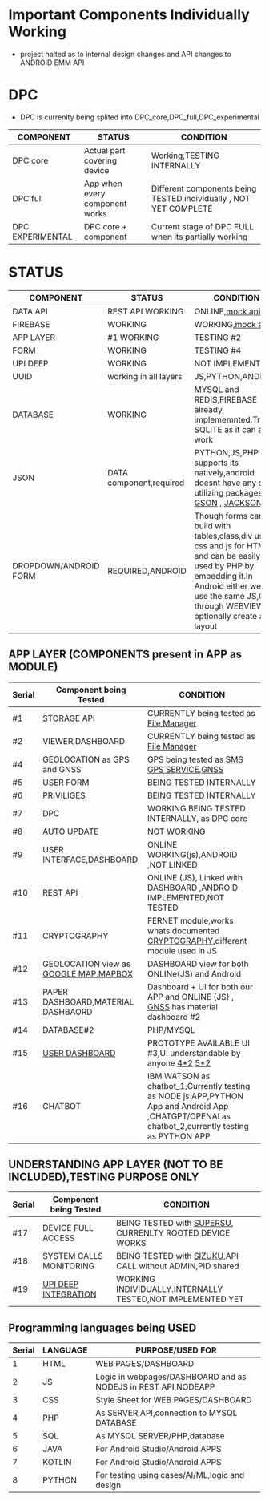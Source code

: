 # Important Components Individually Working

- project halted as to internal design changes and API changes to ANDROID EMM API


# DPC

- DPC is currenlty being splited into  DPC_core,DPC_full,DPC_experimental 

|    COMPONENT     |    STATUS                       |     CONDITION                                                     |
|------------------|---------------------------------|-------------------------------------------------------------------|
|  DPC core        | Actual part covering device     | Working,TESTING INTERNALLY                                        |
|  DPC full        | App when every component works  | Different components being TESTED individually , NOT YET COMPLETE |
| DPC EXPERIMENTAL | DPC core + component            |  Current stage of DPC FULL when its partially working             |


# STATUS


|    COMPONENT     |    STATUS                   |     CONDITION               |
|------------------|-----------------------------|-----------------------------|
|  DATA API        |  REST API WORKING           |           ONLINE,[mock api](https://firebase-link-nodejs.vercel.app/)            |
|  FIREBASE        |   WORKING                   |            WORKING,[mock api](https://firebase-link-nodejs.vercel.app/)           |
|   APP LAYER      |   #1 WORKING                |      TESTING #2             |
|   FORM           |   WORKING                   |      TESTING #4             |
| UPI DEEP         | WORKING                     |  NOT IMPLEMENTED            |
| UUID             | working in all layers       | JS,PYTHON,ANDROID           |
| DATABASE         |  WORKING                    | MYSQL and REDIS,FIREBASE already implememnted.Trying SQLITE as it can also work  |
| JSON             | DATA component,required     | PYTHON,JS,PHP supports its natively,android doesnt have any so utilizing packages [GSON](https://github.com/google/gson) , [JACKSON](https://www.baeldung.com/jackson) |
| DROPDOWN/ANDROID FORM|  REQUIRED,ANDROID           |Though forms can be build with tables,class,div using css and js for HTML and can be easily used by PHP by embedding it.In Android either we can use the same JS,CSS through WEBVIEW or optionally create a layout  |

## APP LAYER (COMPONENTS present in APP as MODULE)

|    Serial        | Component being Tested               |     CONDITION                                                     |  
|------------------|--------------------------------------|-------------------------------------------------------------------|
|  #1              |STORAGE API |   CURRENTLY being tested as [File Manager](https://kivtech-devel.github.io/filemanager)                          |
|  #2              |VIEWER,DASHBOARD |   CURRENTLY being tested as [File Manager](https://kivtech-devel.github.io/filemanager)                          ||  #3              |FIREBASE |   CURRENTLY being tested as [File Manager](https://kivtech-devel.github.io/filemanager) ,also using NODEjs,[mock api](https://firebase-link-nodejs.vercel.app/)                         |
|  #4              | GEOLOCATION as GPS and GNSS          |  GPS being tested as [SMS GPS SERVICE](https://kivtech-devel.github.io/GPS),[GNSS](https://kivtech-devel.github.io/GNSS/gnss.apk)        |
|  #5              | USER FORM                            |   BEING TESTED INTERNALLY                                         |
|  #6              |  PRIVILIGES                          |   BEING TESTED INTERNALLY                                         |
|  #7              |   DPC                                |   WORKING,BEING TESTED INTERNALLY, as DPC core                    |
|  #8              |   AUTO UPDATE                        | NOT WORKING                                                       |
|  #9              | USER INTERFACE,DASHBOARD             |  ONLINE WORKING(js),ANDROID ,NOT LINKED        |
|  #10              |  REST API                            | ONLINE (JS), Linked with DASHBOARD ,ANDROID IMPLEMENTED,NOT TESTED|
|  #11              | CRYPTOGRAPHY                         | FERNET module,works whats documented [CRYPTOGRAPHY](https://github.com/norkator/cryptography),different module used in JS |                                                   |
|  #12             |  GEOLOCATION view as [GOOGLE MAP](https://kivtech-devel.github.io/google_map/),[MAPBOX](https://kivtech-devel.github.io/mapbox/)| DASHBOARD view for both ONLINe(JS) and Android                  |
|  #13             | PAPER DASHBOARD,MATERIAL DASHBAORD   | Dashboard + UI for both our APP and ONLINE {JS} , [GNSS](https://kivtech-devel.github.io/GNSS/gnss.apk)  has material dashboard #2                  |
|  #14             | DATABASE#2                           | PHP/MYSQL|
|  #15             |   [USER DASHBOARD](https://kivtech-devel.github.io/user_dash_android/user_dash.apk)                      | PROTOTYPE AVAILABLE  UI #3,UI understandable by anyone [4*2](https://kivtech-devel.github.io/user_dash_android/user_dash.apk)  [5*2](https://kivtech-devel.github.io/user_dash_android/user_dash_10.apk)|
| #16              |   CHATBOT                             | IBM WATSON as chatbot_1,Currently testing as NODE js APP,PYTHON App and Android App ,CHATGPT/OPENAI   as chatbot_2,currently testing as PYTHON APP  |


## UNDERSTANDING APP LAYER (NOT TO BE INCLUDED),TESTING PURPOSE ONLY 

|    Serial        | Component being Tested               |     CONDITION                                                     |  
|------------------|--------------------------------------|-------------------------------------------------------------------|
|  #17             |  DEVICE FULL ACCESS                  | BEING TESTED with [SUPERSU](https://supersuroot.org/), CURRENLTY ROOTED DEVICE WORKS   |
|  #18             |  SYSTEM CALLS MONITORING             | BEING TESTED with [SIZUKU](https://github.com/RikkaApps/Shizuku),API CALL without ADMIN,PID shared  |
|  #19             |  [UPI DEEP INTEGRATION](https://github.com/Kivtechmain/deep_upi/blob/main/README.md)              | WORKING INDIVIDUALLY.INTERNALLY TESTED,NOT IMPLEMENTED YET        |


## Programming languages being USED


|    Serial        |    LANGUAGE                          |     PURPOSE/USED FOR                                              |  
|------------------|--------------------------------------|-------------------------------------------------------------------|
|  1               |  HTML                                | WEB PAGES/DASHBOARD                                               |
|  2               |  JS                                  | Logic in webpages/DASHBOARD and as NODEJS in REST API,NODEAPP     |
|  3               |  CSS                                 | Style Sheet for WEB PAGES/DASHBOARD                               |
|  4               |  PHP                                 | As SERVER,API,connection to MYSQL DATABASE                        |
|  5               |  SQL                                 | As  MYSQL SERVER/PHP,database                                     |
|  6               |  JAVA                                | For Android Studio/Android APPS                                   |
|  7               |  KOTLIN                              | For Android Studio/Android APPS                                   |
|  8               |  PYTHON                              | For testing using cases/AI/ML,logic and design                    |
